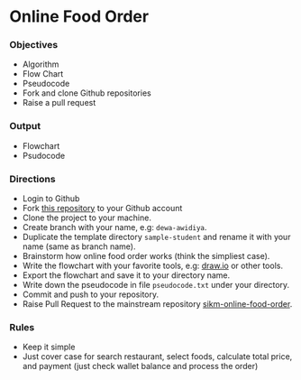 # Online Food Order

### Objectives
* Algorithm
* Flow Chart
* Pseudocode
* Fork and clone Github repositories
* Raise a pull request

### Output
* Flowchart
* Psudocode

### Directions
* Login to Github
* Fork [this repository](https://github.com/awidiyadew/sikm-online-food-order) to your Github account
* Clone the project to your machine.
* Create branch with your name, e.g: `dewa-awidiya`.
* Duplicate the template directory `sample-student` and rename it with your name (same as branch name).
* Brainstorm how online food order works (think the simpliest case).
* Write the flowchart with your favorite tools, e.g: [draw.io](https://app.diagrams.net) or other tools.
* Export the flowchart and save it to your directory name.
* Write down the pseudocode in file `pseudocode.txt` under your directory.
* Commit and push to your repository.
* Raise Pull Request to the mainstream repository [sikm-online-food-order](https://github.com/awidiyadew/sikm-online-food-order).

### Rules
* Keep it simple
* Just cover case for search restaurant, select foods, calculate total price, and payment (just check wallet balance and process the order)